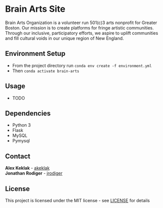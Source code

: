 # Brain Arts Site
Brain Arts Organization is a volunteer run 501(c)3 arts nonprofit for Greater Boston. Our mission is to create platforms for fringe artistic communities. Through our inclusive, participatory efforts, we aspire to uplift communities and fill cultural voids in our unique region of New England.

## Environment Setup
- From the project directory run `conda env create -f environment.yml`
- Then `conda activate brain-arts`

## Usage
- TODO

## Dependencies
- Python 3
- Flask
- MySQL
- Pymysql

## Contact
**Alex Keklak** - [akeklak](https://github.com/akeklak)  
**Jonathan Rodiger** - [jrodiger](https://github.com/jrodiger)

## License
This project is licensed under the MIT license - see [LICENSE](LICENSE) for details
